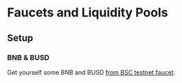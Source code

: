 # Faucets and Liquidity Pools

## Setup

### BNB & BUSD

Get yourself some BNB and BUSD [from BSC testnet faucet](https://testnet.binance.org/faucet-smart).

